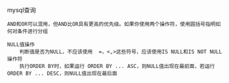 mysql查询

	AND和OR可以混用，但AND比OR具有更高的优先级。如果你使用两个操作符，使用圆括号指明如何对条件进行分组

	NULL值操作
		判断值是否为NULL，不应该使用  =，<,>这些符号，应该使用IS NULL和IS NOT NULL操作符
		执行ORDER BY时，如果运行 ORDER BY ... ASC，则NULL值出现在最前面，若运行ORDER BY ... DESC，则NULL值出现在最后面